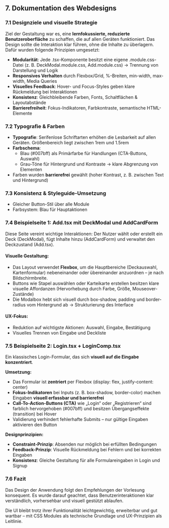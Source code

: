 ## **7. Dokumentation des Webdesigns**
### **7.1 Designziele und visuelle Strategie**
Ziel der Gestaltung war es, eine **lernfokussierte, reduzierte Benutzeroberfläche** zu schaffen, die auf allen Geräten funktioniert. Das Design sollte die Interaktion klar führen, ohne die Inhalte zu überlagern. Dafür wurden folgende Prinzipien umgesetzt:

- **Modularität**: Jede .tsx-Komponente besitzt eine eigene .module.css-Datei (z. B. DeckModal.module.css, Add.module.css) → Trennung von Darstellung und Logik
- **Responsives Verhalten** durch Flexbox/Grid, %-Breiten, min-width, max-width, Media Queries
- **Visuelles Feedback**: Hover- und Focus-Styles geben klare Rückmeldung bei Interaktionen
- **Konsistenz**: Gleichbleibende Farben, Fonts, Schaltflächen & Layoutabstände
- **Barrierefreiheit**: Fokus-Indikatoren, Farbkontraste, semantische HTML-Elemente
### **7.2 Typografie & Farben**
- **Typografie**: Serifenlose Schriftarten erhöhen die Lesbarkeit auf allen Geräten. Größenbereich liegt zwischen 1rem und 1.5rem
- **Farbschema**:
  - Blau (#007bff) als Primärfarbe für Handlungen (CTA-Buttons, Auswahl)
  - Grau-Töne für Hintergrund und Kontraste → klare Abgrenzung von Elementen
- Farben wurden **barrierefrei** gewählt (hoher Kontrast, z. B. zwischen Text und Hintergrund)
### **7.3 Konsistenz & Styleguide-Umsetzung**
- Gleicher Button-Stil über alle Module
- Farbsystem: Blau für Hauptaktionen
### **7.4 Beispielseite 1: Add.tsx mit DeckModal und AddCardForm**
Diese Seite vereint wichtige Interaktionen: Der Nutzer wählt oder erstellt ein Deck (DeckModal), fügt Inhalte hinzu (AddCardForm) und verwaltet den Deckzustand (Add.tsx).
#### **Visuelle Gestaltung:**
- Das Layout verwendet **Flexbox**, um die Hauptbereiche (Deckauswahl, Kartenformular) nebeneinander oder übereinander anzuordnen – je nach Bildschirmbreite.
- Buttons wie Stapel auswählen oder Karteikarte erstellen besitzen klare visuelle Affordanzen (Hervorhebung durch Farbe, Größe, Mouseover-Zustände)
- Die Modalbox hebt sich visuell durch box-shadow, padding und border-radius vom Hintergrund ab -> Strukturierung des Interface
#### **UX-Fokus:**
- Reduktion auf wichtigste Aktionen: Auswahl, Eingabe, Bestätigung
- Visuelles Trennen von Eingabe und Deckliste
### **7.5 Beispielseite 2: Login.tsx + LoginComp.tsx**
Ein klassisches Login-Formular, das sich **visuell auf die Eingabe konzentriert**.

**Umsetzung:**

- Das Formular ist **zentriert** per Flexbox (display: flex, justify-content: center)
- **Fokus-Indikatoren** bei Inputs (z. B. box-shadow, border-color) machen Eingaben **visuell erfassbar und barrierefrei**
- **Call-To-Action-Buttons (CTA)** wie „Login“ oder „Registrieren“ sind farblich hervorgehoben (#007bff) und besitzen Übergangseffekte (transition) bei Hover
- Validierung verhindert fehlerhafte Submits – nur gültige Eingaben aktivieren den Button

**Designprinzipien:**

- **Constraint-Prinzip**: Absenden nur möglich bei erfüllten Bedingungen
- **Feedback-Prinzip**: Visuelle Rückmeldung bei Fehlern und bei korrekten Eingaben
- **Konsistenz**: Gleiche Gestaltung für alle Formulareingaben in Login und Signup

### **7.6 Fazit**
Das Design der Anwendung folgt den Empfehlungen der Vorlesung konsequent. Es wurde darauf geachtet, dass Benutzerinteraktionen klar verständlich, vorhersehbar und visuell gestützt ablaufen.

Die UI bleibt trotz ihrer Funktionalität leichtgewichtig, erweiterbar und gut wartbar – mit CSS Modules als technische Grundlage und UX-Prinzipien als Leitlinie.
